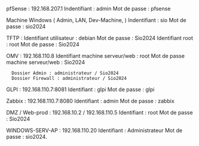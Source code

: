pfSense : 192.168.207.1
       Indentifiant : admin
        Mot de passe : pfsense

Machine Windows ( Admin, LAN, Dev-Machine,  )
         Indentifiant : sio
         Mot de passe : sio2024

TFTP :
      Identifiant utilisateur : debian 
      Mot de passe : Sio2024 
      Identifiant root : root
      Mot de passe : Sio2024

OMV : 192.168.110.8
      Identifiant machine serveur/web : root
      Mot de passe machine serveur/web : Sio2024

      Dossier Admin : administrateur / Sio2024
      Dossier Firewall : administrateur / Sio2024

GLPI : 192.168.110.7:8081
      Identifiant : glpi
      Mot de passe : glpi

Zabbix : 192.168.110.7:8080
          Identifiant : admin
          Mot de passe : zabbix

DMZ / Web-prod : 192.168.10.2 / 192.168.110.5
              Identifiant : root
              Mot de passe : Sio2024

WINDOWS-SERV-AP : 192.168.110.20
              Identifiant : Administrateur
              Mot de passe : sio2024.
      
